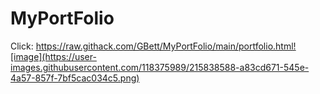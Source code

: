 # MyPortFolio
Click: https://raw.githack.com/GBett/MyPortFolio/main/portfolio.html![image](https://user-images.githubusercontent.com/118375989/215838588-a83cd671-545e-4a57-857f-7bf5cac034c5.png)
